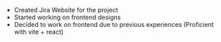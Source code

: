 - Created Jira Website for the project
- Started working on frontend designs
- Decided to work on frontend due to previous experiences (Proficient with vite + react)